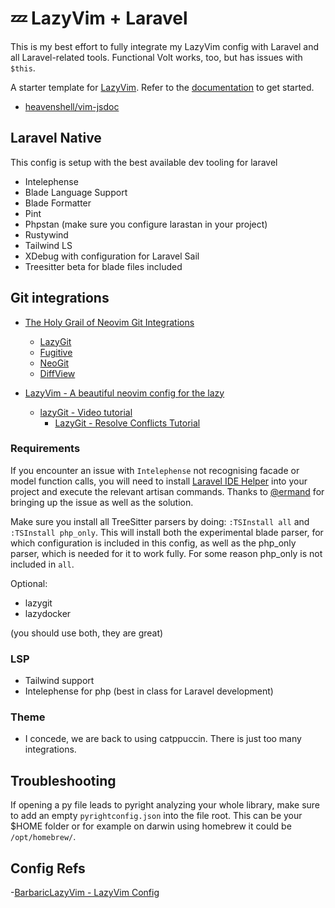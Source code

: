 # 💤 LazyVim + Laravel

This is my best effort to fully integrate my LazyVim config with Laravel and all Laravel-related tools.
Functional Volt works, too, but has issues with `$this`.

A starter template for [LazyVim](https://github.com/LazyVim/LazyVim).
Refer to the [documentation](https://lazyvim.github.io/installation) to get started.


- [heavenshell/vim-jsdoc](https://github.com/heavenshell/vim-jsdoc)

## Laravel Native

This config is setup with the best available dev tooling for laravel

- Intelephense
- Blade Language Support
- Blade Formatter
- Pint
- Phpstan (make sure you configure larastan in your project)
- Rustywind
- Tailwind LS
- XDebug with configuration for Laravel Sail
- Treesitter beta for blade files included

## Git integrations

- [The Holy Grail of Neovim Git Integrations](https://www.youtube.com/watch?v=K-FKqXj8BAQ)
  - [LazyGit](https://youtu.be/K-FKqXj8BAQ?t=100)
  - [Fugitive](https://youtu.be/K-FKqXj8BAQ?t=222)
  - [NeoGit](https://youtu.be/K-FKqXj8BAQ?t=347)
  - [DiffView](https://youtu.be/K-FKqXj8BAQ?t=537)

- [LazyVim - A beautiful neovim config for the lazy](https://www.barbarianmeetscoding.com/notes/neovim-lazyvim/)
  - [lazyGit - Video tutorial](https://www.youtube.com/watch?v=CPLdltN7wgE)
    - [LazyGit - Resolve Conflicts Tutorial](https://www.youtube.com/watch?v=CPLdltN7wgE)

### Requirements

If you encounter an issue with `Intelephense` not recognising facade or model function calls, you will need to install [Laravel IDE Helper](https://github.com/barryvdh/laravel-ide-helper) into your project and execute the relevant artisan commands. Thanks to [@ermand](https://github.com/ermand) for bringing up the issue as well as the solution.

Make sure you install all TreeSitter parsers by doing:
`:TSInstall all` and `:TSInstall php_only`.
This will install both the experimental blade parser, for which configuration is included in this config, as well as the php_only parser, which is needed for it to work fully.
For some reason php_only is not included in `all`.

Optional:

- lazygit
- lazydocker

(you should use both, they are great)

### LSP

- Tailwind support
- Intelephense for php (best in class for Laravel development)

### Theme

- I concede, we are back to using catppuccin. There is just too many integrations.

## Troubleshooting

If opening a py file leads to pyright analyzing your whole library, make sure to add an empty `pyrightconfig.json` into the file root.
This can be your $HOME folder or for example on darwin using homebrew it could be `/opt/homebrew/`.

## Config Refs
-[BarbaricLazyVim - LazyVim Config](https://github.com/Vintharas/BarbaricLazyVim)
